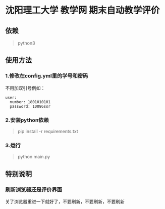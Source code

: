 # 沈阳理工大学 教学网 期末自动教学评价

## 依赖

> python3

## 使用方法

### 1.修改在config.yml里的学号和密码
不用加双引号例如：
```
user:
  number: 1801010101
  password: 10086ssr
```
### 2.安装python依赖

> pip install -r requirements.txt

### 3.运行

> python main.py

## 特别说明

### 刷新浏览器还是评价界面
关了浏览器重进一下就好了，不要刷新，不要刷新，不要刷新
